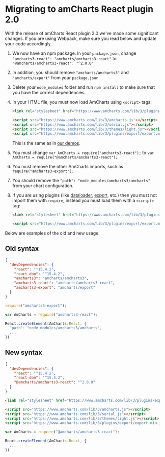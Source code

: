 Migrating to amCharts React plugin 2.0
======================================

With the release of amCharts React plugin 2.0 we've made some significant changes. If you are using Webpack, make sure you read below and update your code accordingly.

1. We now have an npm package. In your `package.json`, change `"amcharts3-react": "amcharts/amcharts3-react"` to `"@amcharts/amcharts3-react": "^2.0.0"`

2. In addition, you should remove `"amcharts/amcharts3"` and `"amcharts/export"` from your `package.json`

3. Delete your `node_modules` folder and run `npm install` to make sure that you have the correct dependencies.

4. In your HTML file, you must now load AmCharts using `<script>` tags:

   ```html
   <link rel="stylesheet" href="https://www.amcharts.com/lib/3/plugins/export/export.css" type="text/css" media="all" />

   <script src="https://www.amcharts.com/lib/3/amcharts.js"></script>
   <script src="https://www.amcharts.com/lib/3/serial.js"></script>
   <script src="https://www.amcharts.com/lib/3/themes/light.js"></script>
   <script src="https://www.amcharts.com/lib/3/plugins/export/export.min.js"></script>
   ```

   This is the same as in [our demos](https://www.amcharts.com/demos/).

5. You must change `var AmCharts = require("amcharts3-react");` to `var AmCharts = require("@amcharts/amcharts3-react");`

6. You must remove the other AmCharts imports, such as `require("amcharts3-export");`

7. You should remove the `"path": "node_modules/amcharts3/amcharts"` from your chart configuration.

8. If you are using plugins (like [dataloader](https://github.com/amcharts/dataloader), [export](https://github.com/amcharts/export), etc.) then you must not import them with `require`, instead you must load them with a `<script>` tag:

   ```html
   <link rel="stylesheet" href="https://www.amcharts.com/lib/3/plugins/export/export.css" type="text/css" media="all" />

   <script src="https://www.amcharts.com/lib/3/plugins/export/export.min.js"></script>
   ```

Below are examples of the old and new usage.

Old syntax
----------

```json
{
  "devDependencies": {
    "react": "^15.4.2",
    "react-dom": "^15.4.2",
    "amcharts3": "amcharts/amcharts3",
    "amcharts3-react": "amcharts/amcharts3-react",
    "amcharts3-export": "amcharts/export"
  }
}
```

```js
require("amcharts3-export");

var AmCharts = require("amcharts3-react");

React.createElement(AmCharts.React, {
  "path": "node_modules/amcharts3/amcharts",
  ...
})
```

New syntax
----------

```json
{
  "devDependencies": {
    "react": "^15.4.2",
    "react-dom": "^15.4.2",
    "@amcharts/amcharts3-react": "^2.0.0"
  }
}
```

```html
<link rel="stylesheet" href="https://www.amcharts.com/lib/3/plugins/export/export.css" type="text/css" media="all" />

<script src="https://www.amcharts.com/lib/3/amcharts.js"></script>
<script src="https://www.amcharts.com/lib/3/serial.js"></script>
<script src="https://www.amcharts.com/lib/3/themes/light.js"></script>
<script src="https://www.amcharts.com/lib/3/plugins/export/export.min.js"></script>
```

```js
var AmCharts = require("@amcharts/amcharts3-react");

React.createElement(AmCharts.React, {
  ...
})
```
